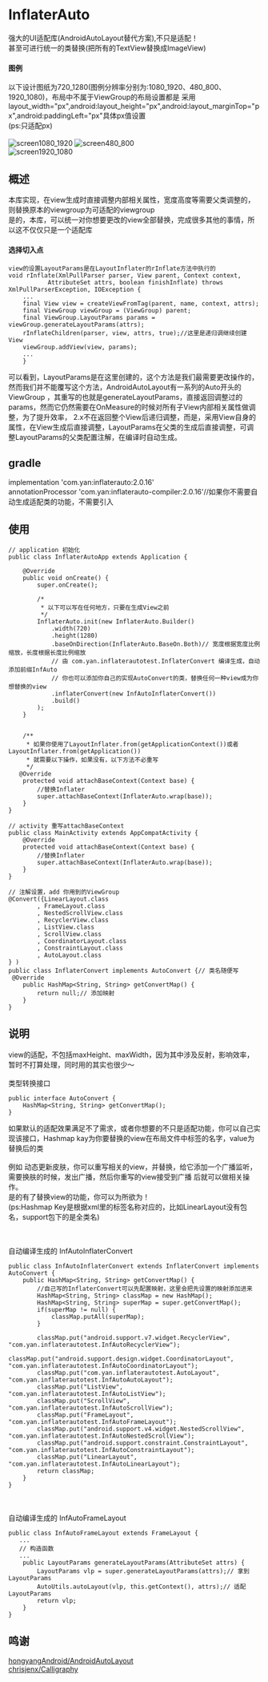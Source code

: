 # InflaterAuto
强大的UI适配库(AndroidAutoLayout替代方案),不只是适配！
<br/>
甚至可进行统一的类替换(把所有的TextView替换成ImageView)
#### 图例
以下设计图纸为720_1280(图例分辨率分别为:1080_1920、480_800、1920_1080)，布局中不属于ViewGroup的布局设置都是
采用layout_width="px",android:layout_height="px",android:layout_marginTop="px",android:paddingLeft="px"具体px值设置
<br/>
(ps:只适配px)
<br/>
<br/>
![screen1080_1920](art/screen1080_1920.jpg)
![screen480_800](art/screen480_800.jpg)
<br/>
![screen1920_1080](art/screen1920_1080.jpg)


## 概述
本库实现，在view生成时直接调整内部相关属性，宽度高度等需要父类调整的，则替换原本的viewgroup为可适配的viewgroup
<br/>
是的，本库，可以统一对你想要更改的view全部替换，完成很多其他的事情，所以这不仅仅只是一个适配库

#### 选择切入点
```
view的设置LayoutParams是在LayoutInflater的rInflate方法中执行的
void rInflate(XmlPullParser parser, View parent, Context context,
           AttributeSet attrs, boolean finishInflate) throws XmlPullParserException, IOException {
    ...
    final View view = createViewFromTag(parent, name, context, attrs);
    final ViewGroup viewGroup = (ViewGroup) parent;
    final ViewGroup.LayoutParams params = viewGroup.generateLayoutParams(attrs);
    rInflateChildren(parser, view, attrs, true);//这里是递归调继续创建View
    viewGroup.addView(view, params);
    ...
    }
```
可以看到，LayoutParams是在这里创建的，这个方法是我们最需要更改操作的，然而我们并不能覆写这个方法，AndroidAutoLayout有一系列的Auto开头的ViewGroup
，其重写的也就是generateLayoutParams，直接返回调整过的params，然而它仍然需要在OnMeasure的时候对所有子View内部相关属性做调整，为了提升效率，
2.x不在返回整个View后递归调整，而是，采用View自身的属性，在View生成后直接调整，LayoutParams在父类的生成后直接调整，可调整LayoutParams的父类配置注解，在编译时自动生成。

## gradle
implementation 'com.yan:inflaterauto:2.0.16'
<br/>
annotationProcessor 'com.yan:inflaterauto-compiler:2.0.16'//如果你不需要自动生成适配类的功能，不需要引入

## 使用
```
// application 初始化
public class InflaterAutoApp extends Application {

    @Override
    public void onCreate() {
        super.onCreate();

        /*
         * 以下可以写在任何地方，只要在生成View之前
         */
        InflaterAuto.init(new InflaterAuto.Builder()
            .width(720)
            .height(1280)
            .baseOnDirection(InflaterAuto.BaseOn.Both)// 宽度根据宽度比例缩放，长度根据长度比例缩放
            // 由 com.yan.inflaterautotest.InflaterConvert 编译生成，自动添加前缀InfAuto
            // 你也可以添加你自己的实现AutoConvert的类，替换任何一种view成为你想替换的view
            .inflaterConvert(new InfAutoInflaterConvert())
            .build()
        );
    }


    /**
     * 如果你使用了LayoutInflater.from(getApplicationContext())或者LayoutInflater.from(getApplication())
     * 就需要以下操作，如果没有，以下方法不必重写
     */
   @Override
    protected void attachBaseContext(Context base) {
        //替换Inflater
        super.attachBaseContext(InflaterAuto.wrap(base));
    }
}

// activity 重写attachBaseContext
public class MainActivity extends AppCompatActivity {
    @Override
    protected void attachBaseContext(Context base) {
        //替换Inflater
        super.attachBaseContext(InflaterAuto.wrap(base));
    }
}

// 注解设置，add 你用到的ViewGroup
@Convert({LinearLayout.class
        , FrameLayout.class
        , NestedScrollView.class
        , RecyclerView.class
        , ListView.class
        , ScrollView.class
        , CoordinatorLayout.class
        , ConstraintLayout.class
        , AutoLayout.class
} )
public class InflaterConvert implements AutoConvert {// 类名随便写
 @Override
    public HashMap<String, String> getConvertMap() {
        return null;// 添加映射
    }
}
```
## 说明
view的适配，不包括maxHeight、maxWidth，因为其中涉及反射，影响效率，暂时不打算处理，同时用的其实也很少～
<br/>
<br/>
类型转换接口
```
public interface AutoConvert {
    HashMap<String, String> getConvertMap();
}
```
如果默认的适配效果满足不了需求，或者你想要的不只是适配功能，你可以自己实现该接口，Hashmap kay为你要替换的view在布局文件中标签的名字，value为替换后的类
<br/>
<br/>
例如 动态更新皮肤，你可以重写相关的view，并替换，给它添加一个广播监听，需要换肤的时候，发出广播，然后你重写的view接受到广播
后就可以做相关操作。 
<br/>
是的有了替换view的功能，你可以为所欲为！
<br/>
(ps:Hashmap Key是根据xml里的标签名称对应的，比如LinearLayout没有包名，support包下的是全类名)

<br/>
<br/>
自动编译生成的 InfAutoInflaterConvert

```
public class InfAutoInflaterConvert extends InflaterConvert implements AutoConvert {
    public HashMap<String, String> getConvertMap() {
        //自己写的InflaterConvert可以先配置映射，这里会把先设置的映射添加进来
        HashMap<String, String> classMap = new HashMap();
        HashMap<String, String> superMap = super.getConvertMap();
        if(superMap != null) {
            classMap.putAll(superMap);
        }

        classMap.put("android.support.v7.widget.RecyclerView", "com.yan.inflaterautotest.InfAutoRecyclerView");
        classMap.put("android.support.design.widget.CoordinatorLayout", "com.yan.inflaterautotest.InfAutoCoordinatorLayout");
        classMap.put("com.yan.inflaterautotest.AutoLayout", "com.yan.inflaterautotest.InfAutoAutoLayout");
        classMap.put("ListView", "com.yan.inflaterautotest.InfAutoListView");
        classMap.put("ScrollView", "com.yan.inflaterautotest.InfAutoScrollView");
        classMap.put("FrameLayout", "com.yan.inflaterautotest.InfAutoFrameLayout");
        classMap.put("android.support.v4.widget.NestedScrollView", "com.yan.inflaterautotest.InfAutoNestedScrollView");
        classMap.put("android.support.constraint.ConstraintLayout", "com.yan.inflaterautotest.InfAutoConstraintLayout");
        classMap.put("LinearLayout", "com.yan.inflaterautotest.InfAutoLinearLayout");
        return classMap;
    }
}

```
<br/>
<br/>
自动编译生成的 InfAutoFrameLayout

```
public class InfAutoFrameLayout extends FrameLayout {
   ...
   // 构造函数
   ...
    public LayoutParams generateLayoutParams(AttributeSet attrs) {
        LayoutParams vlp = super.generateLayoutParams(attrs);// 拿到LayoutParams
        AutoUtils.autoLayout(vlp, this.getContext(), attrs);// 适配LayoutParams
        return vlp;
    }
}
```
## 鸣谢
[hongyangAndroid/AndroidAutoLayout](https://github.com/hongyangAndroid/AndroidAutoLayout)
<br/>
[chrisjenx/Calligraphy](https://github.com/chrisjenx/Calligraphy)

